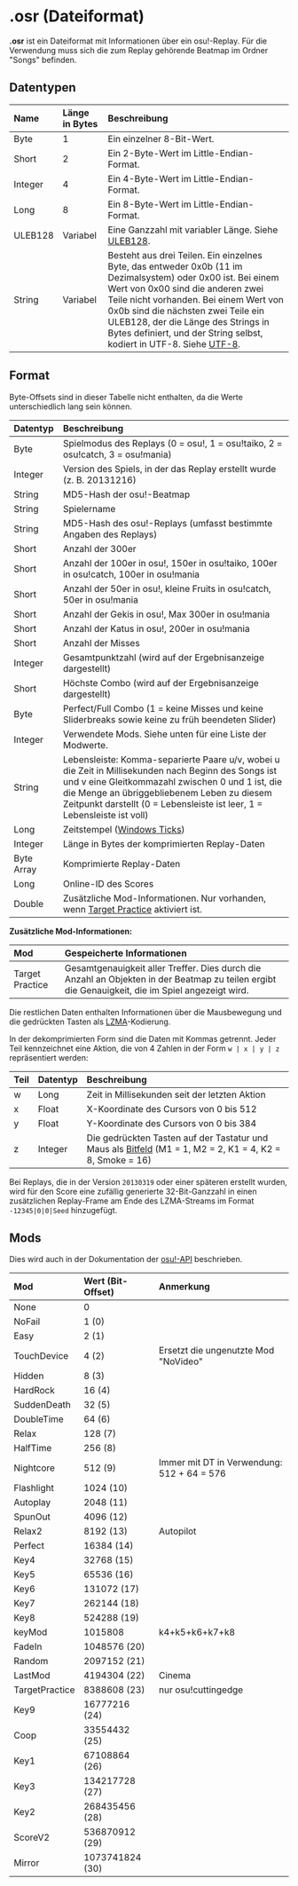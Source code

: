 # .osr (Dateiformat)

**.osr** ist ein Dateiformat mit Informationen über ein osu!-Replay. Für die Verwendung muss sich die zum Replay gehörende Beatmap im Ordner "Songs" befinden.

## Datentypen

| Name | Länge in Bytes | Beschreibung |
| :-- | :-- | :-- |
| Byte | 1 | Ein einzelner 8-Bit-Wert. |
| Short | 2 | Ein 2-Byte-Wert im Little-Endian-Format. |
| Integer | 4 | Ein 4-Byte-Wert im Little-Endian-Format. |
| Long | 8 | Ein 8-Byte-Wert im Little-Endian-Format. |
| ULEB128 | Variabel | Eine Ganzzahl mit variabler Länge. Siehe [ULEB128](https://en.wikipedia.org/wiki/LEB128). |
| String | Variabel | Besteht aus drei Teilen. Ein einzelnes Byte, das entweder 0x0b (11 im Dezimalsystem) oder 0x00 ist. Bei einem Wert von 0x00 sind die anderen zwei Teile nicht vorhanden. Bei einem Wert von 0x0b sind die nächsten zwei Teile ein ULEB128, der die Länge des Strings in Bytes definiert, und der String selbst, kodiert in UTF-8. Siehe [UTF-8](https://de.wikipedia.org/wiki/UTF-8). |

## Format

Byte-Offsets sind in dieser Tabelle nicht enthalten, da die Werte unterschiedlich lang sein können.

| Datentyp | Beschreibung |
| :-- | :-- |
| Byte | Spielmodus des Replays (0 = osu!, 1 = osu!taiko, 2 = osu!catch, 3 = osu!mania) |
| Integer | Version des Spiels, in der das Replay erstellt wurde (z. B. 20131216) |
| String | MD5-Hash der osu!-Beatmap |
| String | Spielername |
| String | MD5-Hash des osu!-Replays (umfasst bestimmte Angaben des Replays) |
| Short | Anzahl der 300er |
| Short | Anzahl der 100er in osu!, 150er in osu!taiko, 100er in osu!catch, 100er in osu!mania |
| Short | Anzahl der 50er in osu!, kleine Fruits in osu!catch, 50er in osu!mania |
| Short | Anzahl der Gekis in osu!, Max 300er in osu!mania |
| Short | Anzahl der Katus in osu!, 200er in osu!mania |
| Short | Anzahl der Misses |
| Integer | Gesamtpunktzahl (wird auf der Ergebnisanzeige dargestellt) |
| Short | Höchste Combo (wird auf der Ergebnisanzeige dargestellt) |
| Byte | Perfect/Full Combo (1 = keine Misses und keine Sliderbreaks sowie keine zu früh beendeten Slider) |
| Integer | Verwendete Mods. Siehe unten für eine Liste der Modwerte. |
| String | Lebensleiste: Komma-separierte Paare u/v, wobei u die Zeit in Millisekunden nach Beginn des Songs ist und v eine Gleitkommazahl zwischen 0 und 1 ist, die die Menge an übriggebliebenem Leben zu diesem Zeitpunkt darstellt (0 = Lebensleiste ist leer, 1 = Lebensleiste ist voll) |
| Long | Zeitstempel ([Windows Ticks](https://learn.microsoft.com/en-us/dotnet/api/system.datetime.ticks)) |
| Integer | Länge in Bytes der komprimierten Replay-Daten |
| Byte Array | Komprimierte Replay-Daten |
| Long | Online-ID des Scores |
| Double | Zusätzliche Mod-Informationen. Nur vorhanden, wenn [Target Practice](/wiki/Gameplay/Game_modifier/Target_Practice) aktiviert ist. |

**Zusätzliche Mod-Informationen:**

| Mod | Gespeicherte Informationen |
| :-- | :-- |
| Target Practice | Gesamtgenauigkeit aller Treffer. Dies durch die Anzahl an Objekten in der Beatmap zu teilen ergibt die Genauigkeit, die im Spiel angezeigt wird. |

Die restlichen Daten enthalten Informationen über die Mausbewegung und die gedrückten Tasten als [LZMA](https://de.wikipedia.org/wiki/Lempel-Ziv-Markow-Algorithmus)-Kodierung.

In der dekomprimierten Form sind die Daten mit Kommas getrennt. Jeder Teil kennzeichnet eine Aktion, die von 4 Zahlen in der Form `w | x | y | z` repräsentiert werden:

| Teil | Datentyp | Beschreibung |
| :-- | :-- | :-- |
| w | Long | Zeit in Millisekunden seit der letzten Aktion |
| x | Float | X-Koordinate des Cursors von 0 bis 512 |
| y | Float | Y-Koordinate des Cursors von 0 bis 384 |
| z | Integer | Die gedrückten Tasten auf der Tastatur und Maus als [Bitfeld](https://de.wikipedia.org/wiki/Bitfeld) (M1 = 1, M2 = 2, K1 = 4, K2 = 8, Smoke = 16) |

Bei Replays, die in der Version `20130319` oder einer späteren erstellt wurden, wird für den Score eine zufällig generierte 32-Bit-Ganzzahl in einen zusätzlichen Replay-Frame am Ende des LZMA-Streams im Format `-12345|0|0|Seed` hinzugefügt.

## Mods

Dies wird auch in der Dokumentation der [osu!-API](https://github.com/ppy/osu-api/wiki#mods) beschrieben.

| Mod | Wert (Bit-Offset) | Anmerkung |
| :-- | :-- | :-- |
| None | 0 |  |
| NoFail | 1 (0) |  |
| Easy | 2 (1) |  |
| TouchDevice | 4 (2) | Ersetzt die ungenutzte Mod "NoVideo" |
| Hidden | 8 (3) |  |
| HardRock | 16 (4) |  |
| SuddenDeath | 32 (5) |  |
| DoubleTime | 64 (6) |  |
| Relax | 128 (7) |  |
| HalfTime | 256 (8) |  |
| Nightcore | 512 (9) | Immer mit DT in Verwendung: 512 + 64 = 576 |
| Flashlight | 1024 (10) |  |
| Autoplay | 2048 (11) |  |
| SpunOut | 4096 (12) |  |
| Relax2 | 8192 (13) | Autopilot |
| Perfect | 16384 (14) |  |
| Key4 | 32768 (15) |  |
| Key5 | 65536 (16) |  |
| Key6 | 131072 (17) |  |
| Key7 | 262144 (18) |  |
| Key8 | 524288 (19) |  |
| keyMod | 1015808 | k4+k5+k6+k7+k8 |
| FadeIn | 1048576 (20) |  |
| Random | 2097152 (21) |  |
| LastMod | 4194304 (22) | Cinema |
| TargetPractice | 8388608 (23) | nur osu!cuttingedge |
| Key9 | 16777216 (24) |  |
| Coop | 33554432 (25) |  |
| Key1 | 67108864 (26) |  |
| Key3 | 134217728 (27) |  |
| Key2 | 268435456 (28) |  |
| ScoreV2 | 536870912 (29) |  |
| Mirror | 1073741824 (30) |  |
